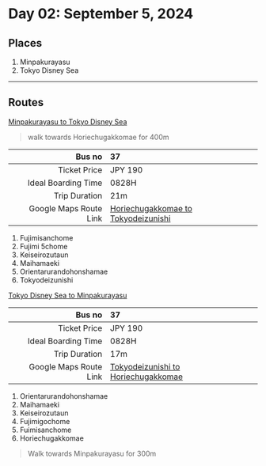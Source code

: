 # Day 02: September 5, 2024

## Places
1. Minpakurayasu
2. Tokyo Disney Sea

---

## Routes

[Minpakurayasu to Tokyo Disney Sea](https://maps.app.goo.gl/S9ky55m8guTb17L57)

> walk towards Horiechugakkomae for 400m

| Bus no | **37** |
| ---: | :--- |
| Ticket Price | JPY 190 |
| Ideal Boarding Time | 0828H |
| Trip Duration | 21m |
| Google Maps Route Link | [Horiechugakkomae to Tokyodeizunishi](https://maps.app.goo.gl/ewVe8jz7cFdchc3k6) |

1. Fujimisanchome
2. Fujimi 5chome
3. Keiseirozutaun
4. Maihamaeki
5. Orientarurandohonshamae
6. Tokyodeizunishi

[Tokyo Disney Sea to Minpakurayasu](https://maps.app.goo.gl/2Cf6LJigUR3F7Gf3A)


| Bus no | **37** |
| ---: | :--- |
| Ticket Price | JPY 190 |
| Ideal Boarding Time | 0828H |
| Trip Duration | 17m |
| Google Maps Route Link | [Tokyodeizunishi to Horiechugakkomae](https://maps.app.goo.gl/LGiJA6gcHfpF3itD9) |

1. Orientarurandohonshamae
2. Maihamaeki
3. Keiseirozutaun
4. Fujimigochome
5. Fuimisanchome
6. Horiechugakkomae

> Walk towards Minpakurayasu for 300m
